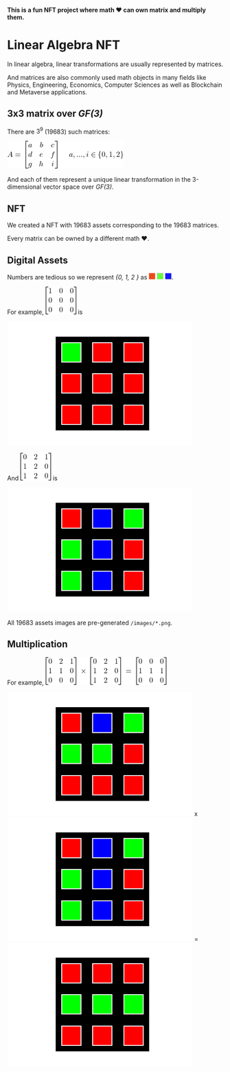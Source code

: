 
**This is a fun NFT project where math ❤️ can own matrix and multiply them.**

# Linear Algebra NFT

In linear algebra, linear transformations are usually represented by matrices.

And matrices are also commonly used math objects in many fields like Physics, Engineering, Economics, Computer Sciences as well as Blockchain and Metaverse applications.

## 3x3 matrix over *GF(3)*

There are $3^9$ (19683) such matrices:

![matrix_def](doc/matrix_def.png)

And each of them represent a unique linear transformation in the 3-dimensional vector space over *GF(3)*.

## NFT

We created a NFT with 19683 assets corresponding to the 19683 matrices.

Every matrix can be owned by a different math ❤️.

## Digital Assets

Numbers are tedious so we represent *{0, 1, 2 }* as ![r](doc/red.jpg) ![g](doc/green.jpg) ![b](doc/blue.jpg).

For example, ![example_1](doc/example_1.png) is

![#1](images/1.png)

And ![example_2](doc/example_2.png) is

![#5307](images/5307.png)

All 19683 assets images are pre-generated `/images/*.png`.

## Multiplication

For example,
![matrix_mul](doc/matrix_mul.png)

![#1](images/123.png) x ![#5307](images/5307.png) = ![#5307](images/351.png)
